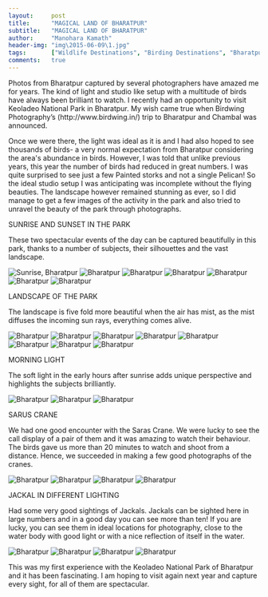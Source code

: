 ```yaml
---
layout:     post
title:      "MAGICAL LAND OF BHARATPUR"
subtitle:   "MAGICAL LAND OF BHARATPUR"
author:     "Manohara Kamath"
header-img: "img\2015-06-09\1.jpg"
tags:       ["Wildlife Destinations", "Birding Destinations", "Bharatpur"]
comments:   true
---
```



<p>Photos from Bharatpur captured by several photographers have amazed me for years. The kind of light and studio like setup with a multitude of birds have always been brilliant to watch. I recently had an opportunity to visit Keoladeo National Park in Bharatpur. My wish came true when Birdwing Photography’s (http://www.birdwing.in/) trip to Bharatpur and Chambal was announced.</p>

<p>Once we were there, the light was ideal as it is and I had also hoped to see thousands of birds- a very normal expectation from Bharatpur considering the area's abundance in birds. However, I was told that unlike previous years, this year the number of birds had reduced in great numbers. I was quite surprised to see just a few Painted storks and not a single Pelican! So the ideal studio setup I was anticipating was incomplete without the flying beauties. The landscape however remained stunning as ever, so I did manage to get a few images of the activity in the park and also tried to unravel the beauty of the park through photographs.</p>

<p>SUNRISE AND SUNSET IN THE PARK</p>

<p>These two spectacular events of the day can be captured beautifully in this park, thanks to a number of subjects, their silhouettes and the vast landscape.</p>

<img src="{{ site.baseurl }}/img\2015-06-09\2.jpg." alt="Sunrise, Bharatpur">

<img src="{{ site.baseurl }}/img\2015-06-09\3.jpg." alt="Bharatpur">

<img src="{{ site.baseurl }}/img\2015-06-09\4.jpg." alt="Bharatpur">

<img src="{{ site.baseurl }}/img\2015-06-09\5.jpg." alt="Bharatpur">

<img src="{{ site.baseurl }}/img\2015-06-09\6.jpg." alt="Bharatpur">

<img src="{{ site.baseurl }}/img\2015-06-09\7.jpg." alt="Bharatpur">

<img src="{{ site.baseurl }}/img\2015-06-09\8.jpg." alt="Bharatpur">

<p>LANDSCAPE OF THE PARK</p>

<p>The landscape is five fold more beautiful when the air has mist, as the mist diffuses the incoming sun rays, everything comes alive. </p>

<img src="{{ site.baseurl }}/img\2015-06-09\9.jpg." alt="Bharatpur">

<img src="{{ site.baseurl }}/img\2015-06-09\10.jpg." alt="Bharatpur">

<img src="{{ site.baseurl }}/img\2015-06-09\11.jpg." alt="Bharatpur">

<img src="{{ site.baseurl }}/img\2015-06-09\12.jpg." alt="Bharatpur">

<img src="{{ site.baseurl }}/img\2015-06-09\13.jpg." alt="Bharatpur">

<img src="{{ site.baseurl }}/img\2015-06-09\14.jpg." alt="Bharatpur">

<img src="{{ site.baseurl }}/img\2015-06-09\15.jpg." alt="Bharatpur">

<img src="{{ site.baseurl }}/img\2015-06-09\16.jpg." alt="Bharatpur">



<p>MORNING LIGHT</p>

<p>The soft light in the early hours after sunrise adds unique perspective and highlights the subjects brilliantly.</p>

<img src="{{ site.baseurl }}/img\2015-06-09\17.jpg." alt="Bharatpur">

<img src="{{ site.baseurl }}/img\2015-06-09\18.jpg." alt="Bharatpur">

<img src="{{ site.baseurl }}/img\2015-06-09\19.jpg." alt="Bharatpur">

<p>SARUS CRANE</p>

<p>We had one good encounter with the Saras Crane. We were lucky to see the call display of a pair of them and it was amazing to watch their behaviour. The birds gave us more than 20 minutes to watch and shoot from a distance. Hence, we succeeded in making a few good photographs of the cranes.</p>

<img src="{{ site.baseurl }}/img\2015-06-09\20.jpg." alt="Bharatpur">

<img src="{{ site.baseurl }}/img\2015-06-09\21.jpg." alt="Bharatpur">

<img src="{{ site.baseurl }}/img\2015-06-09\22.jpg." alt="Bharatpur">

<img src="{{ site.baseurl }}/img\2015-06-09\23.jpg." alt="Bharatpur">

<p>JACKAL IN DIFFERENT LIGHTING</p>

<p>Had some very good sightings of Jackals. Jackals can be sighted here in large numbers and in a good day you can see more than ten! If you are lucky, you can see them in ideal locations for photography, close to the water body with good light or with a nice reflection of itself in the water.</p>

<img src="{{ site.baseurl }}/img\2015-06-09\24.jpg." alt="Bharatpur">

<img src="{{ site.baseurl }}/img\2015-06-09\25.jpg." alt="Bharatpur">

<img src="{{ site.baseurl }}/img\2015-06-09\26.jpg." alt="Bharatpur">

<img src="{{ site.baseurl }}/img\2015-06-09\27.jpg." alt="Bharatpur">

<p>This was my first experience with the Keoladeo National Park of Bharatpur and it has been fascinating. I am hoping to visit again next year and capture every sight, for all of them are spectacular.</p>

